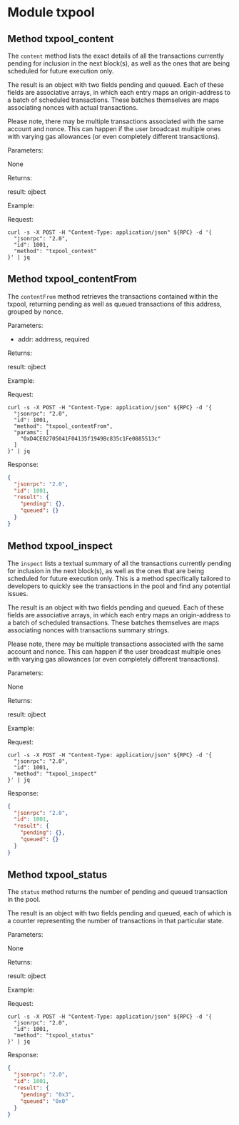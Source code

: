 
# Module txpool

## Method txpool_content

The `content` method lists the exact details of all the transactions currently pending for inclusion in the next block(s), as well as the ones that are being scheduled for future execution only.

The result is an object with two fields pending and queued. Each of these fields are associative arrays, in which each entry maps an origin-address to a batch of scheduled transactions. These batches themselves are maps associating nonces with actual transactions.

Please note, there may be multiple transactions associated with the same account and nonce. This can happen if the user broadcast multiple ones with varying gas allowances (or even completely different transactions).

Parameters:

None

Returns:

result: ojbect

Example:

Request:

```shell
curl -s -X POST -H "Content-Type: application/json" ${RPC} -d '{
  "jsonrpc": "2.0",
  "id": 1001,
  "method": "txpool_content"
}' | jq
```

## Method txpool_contentFrom

The `contentFrom` method retrieves the transactions contained within the txpool, returning pending as well as queued transactions of this address, grouped by nonce.

Parameters:

- addr: addrress, required

Returns:

result: ojbect

Example:

Request:

```shell
curl -s -X POST -H "Content-Type: application/json" ${RPC} -d '{
  "jsonrpc": "2.0",
  "id": 1001,
  "method": "txpool_contentFrom",
  "params": [
    "0xD4CE02705041F04135f1949Bc835c1Fe0885513c"
  ]
}' | jq
```

Response:

```json
{
  "jsonrpc": "2.0",
  "id": 1001,
  "result": {
    "pending": {},
    "queued": {}
  }
}
```

## Method txpool_inspect

The `inspect` lists a textual summary of all the transactions currently pending for inclusion in the next block(s), as well as the ones that are being scheduled for future execution only. This is a method specifically tailored to developers to quickly see the transactions in the pool and find any potential issues.

The result is an object with two fields pending and queued. Each of these fields are associative arrays, in which each entry maps an origin-address to a batch of scheduled transactions. These batches themselves are maps associating nonces with transactions summary strings.

Please note, there may be multiple transactions associated with the same account and nonce. This can happen if the user broadcast multiple ones with varying gas allowances (or even completely different transactions).

Parameters:

None

Returns:

result: ojbect

Example:

Request:

```shell
curl -s -X POST -H "Content-Type: application/json" ${RPC} -d '{
  "jsonrpc": "2.0",
  "id": 1001,
  "method": "txpool_inspect"
}' | jq
```

Response:

```json
{
  "jsonrpc": "2.0",
  "id": 1001,
  "result": {
    "pending": {},
    "queued": {}
  }
}
```

## Method txpool_status

The `status` method returns the number of pending and queued transaction in the pool.

The result is an object with two fields pending and queued, each of which is a counter representing the number of transactions in that particular state.

Parameters:

None

Returns:

result: ojbect

Example:

Request:

```shell
curl -s -X POST -H "Content-Type: application/json" ${RPC} -d '{
  "jsonrpc": "2.0",
  "id": 1001,
  "method": "txpool_status"
}' | jq
```

Response:

```json
{
  "jsonrpc": "2.0",
  "id": 1001,
  "result": {
    "pending": "0x3",
    "queued": "0x0"
  }
}
```
